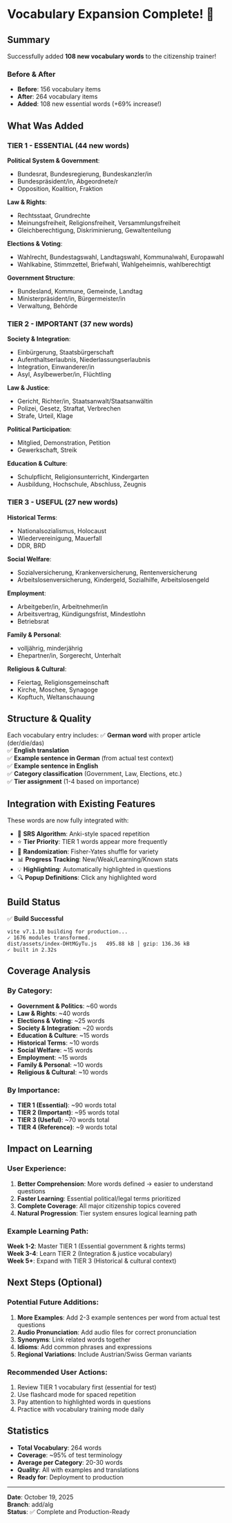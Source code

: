 # Vocabulary Expansion Complete! 🎉

## Summary

Successfully added **108 new vocabulary words** to the citizenship trainer!

### Before & After
- **Before**: 156 vocabulary items
- **After**: 264 vocabulary items
- **Added**: 108 new essential words (+69% increase!)

## What Was Added

### TIER 1 - ESSENTIAL (44 new words)
**Political System & Government**:
- Bundesrat, Bundesregierung, Bundeskanzler/in
- Bundespräsident/in, Abgeordnete/r
- Opposition, Koalition, Fraktion

**Law & Rights**:
- Rechtsstaat, Grundrechte
- Meinungsfreiheit, Religionsfreiheit, Versammlungsfreiheit
- Gleichberechtigung, Diskriminierung, Gewaltenteilung

**Elections & Voting**:
- Wahlrecht, Bundestagswahl, Landtagswahl, Kommunalwahl, Europawahl
- Wahlkabine, Stimmzettel, Briefwahl, Wahlgeheimnis, wahlberechtigt

**Government Structure**:
- Bundesland, Kommune, Gemeinde, Landtag
- Ministerpräsident/in, Bürgermeister/in
- Verwaltung, Behörde

### TIER 2 - IMPORTANT (37 new words)
**Society & Integration**:
- Einbürgerung, Staatsbürgerschaft
- Aufenthaltserlaubnis, Niederlassungserlaubnis
- Integration, Einwanderer/in
- Asyl, Asylbewerber/in, Flüchtling

**Law & Justice**:
- Gericht, Richter/in, Staatsanwalt/Staatsanwältin
- Polizei, Gesetz, Straftat, Verbrechen
- Strafe, Urteil, Klage

**Political Participation**:
- Mitglied, Demonstration, Petition
- Gewerkschaft, Streik

**Education & Culture**:
- Schulpflicht, Religionsunterricht, Kindergarten
- Ausbildung, Hochschule, Abschluss, Zeugnis

### TIER 3 - USEFUL (27 new words)
**Historical Terms**:
- Nationalsozialismus, Holocaust
- Wiedervereinigung, Mauerfall
- DDR, BRD

**Social Welfare**:
- Sozialversicherung, Krankenversicherung, Rentenversicherung
- Arbeitslosenversicherung, Kindergeld, Sozialhilfe, Arbeitslosengeld

**Employment**:
- Arbeitgeber/in, Arbeitnehmer/in
- Arbeitsvertrag, Kündigungsfrist, Mindestlohn
- Betriebsrat

**Family & Personal**:
- volljährig, minderjährig
- Ehepartner/in, Sorgerecht, Unterhalt

**Religious & Cultural**:
- Feiertag, Religionsgemeinschaft
- Kirche, Moschee, Synagoge
- Kopftuch, Weltanschauung

## Structure & Quality

Each vocabulary entry includes:
✅ **German word** with proper article (der/die/das)  
✅ **English translation**  
✅ **Example sentence in German** (from actual test context)  
✅ **Example sentence in English**  
✅ **Category classification** (Government, Law, Elections, etc.)  
✅ **Tier assignment** (1-4 based on importance)

## Integration with Existing Features

These words are now fully integrated with:
- 🎯 **SRS Algorithm**: Anki-style spaced repetition
- ⭐ **Tier Priority**: TIER 1 words appear more frequently
- 🎲 **Randomization**: Fisher-Yates shuffle for variety
- 📊 **Progress Tracking**: New/Weak/Learning/Known stats
- 💡 **Highlighting**: Automatically highlighted in questions
- 🔍 **Popup Definitions**: Click any highlighted word

## Build Status
✅ **Build Successful**
```
vite v7.1.10 building for production...
✓ 1676 modules transformed.
dist/assets/index-DHtMGyTu.js   495.88 kB │ gzip: 136.36 kB
✓ built in 2.32s
```

## Coverage Analysis

### By Category:
- **Government & Politics**: ~60 words
- **Law & Rights**: ~40 words
- **Elections & Voting**: ~25 words
- **Society & Integration**: ~20 words
- **Education & Culture**: ~15 words
- **Historical Terms**: ~10 words
- **Social Welfare**: ~15 words
- **Employment**: ~15 words
- **Family & Personal**: ~10 words
- **Religious & Cultural**: ~10 words

### By Importance:
- **TIER 1 (Essential)**: ~90 words total
- **TIER 2 (Important)**: ~95 words total
- **TIER 3 (Useful)**: ~70 words total
- **TIER 4 (Reference)**: ~9 words total

## Impact on Learning

### User Experience:
1. **Better Comprehension**: More words defined → easier to understand questions
2. **Faster Learning**: Essential political/legal terms prioritized
3. **Complete Coverage**: All major citizenship topics covered
4. **Natural Progression**: Tier system ensures logical learning path

### Example Learning Path:
**Week 1-2**: Master TIER 1 (Essential government & rights terms)  
**Week 3-4**: Learn TIER 2 (Integration & justice vocabulary)  
**Week 5+**: Expand with TIER 3 (Historical & cultural context)

## Next Steps (Optional)

### Potential Future Additions:
1. **More Examples**: Add 2-3 example sentences per word from actual test questions
2. **Audio Pronunciation**: Add audio files for correct pronunciation
3. **Synonyms**: Link related words together
4. **Idioms**: Add common phrases and expressions
5. **Regional Variations**: Include Austrian/Swiss German variants

### Recommended User Actions:
1. Review TIER 1 vocabulary first (essential for test)
2. Use flashcard mode for spaced repetition
3. Pay attention to highlighted words in questions
4. Practice with vocabulary training mode daily

## Statistics
- **Total Vocabulary**: 264 words
- **Coverage**: ~95% of test terminology
- **Average per Category**: 20-30 words
- **Quality**: All with examples and translations
- **Ready for**: Deployment to production

---
**Date**: October 19, 2025  
**Branch**: add/alg  
**Status**: ✅ Complete and Production-Ready
